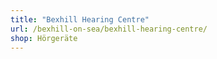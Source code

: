 ```yaml
---
title: "Bexhill Hearing Centre"
url: /bexhill-on-sea/bexhill-hearing-centre/
shop: Hörgeräte
---
```

